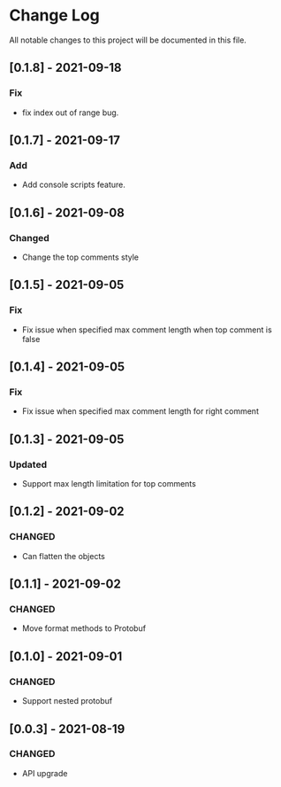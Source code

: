# Change Log

All notable changes to this project will be documented in this file.

## [0.1.8] - 2021-09-18
### Fix
- fix index out of range bug.

## [0.1.7] - 2021-09-17
### Add
- Add console scripts feature.

## [0.1.6] - 2021-09-08
### Changed
- Change the top comments style

## [0.1.5] - 2021-09-05
### Fix
- Fix issue when specified max comment length when top comment is false

## [0.1.4] - 2021-09-05
### Fix
- Fix issue when specified max comment length for right comment

## [0.1.3] - 2021-09-05
### Updated
- Support max length limitation for top comments

## [0.1.2] - 2021-09-02
### CHANGED
- Can flatten the objects

## [0.1.1] - 2021-09-02
### CHANGED
- Move format methods to Protobuf

## [0.1.0] - 2021-09-01
### CHANGED
- Support nested protobuf

## [0.0.3] - 2021-08-19
### CHANGED
- API upgrade
